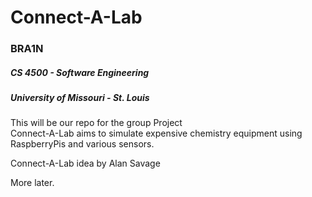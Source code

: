# Connect-A-Lab

### BRA1N
##### CS 4500 - Software Engineering
##### University of Missouri - St. Louis

This will be our repo for the group Project  
Connect-A-Lab aims to simulate expensive chemistry equipment using 
RaspberryPis and various sensors.

Connect-A-Lab idea by Alan Savage

More later.
